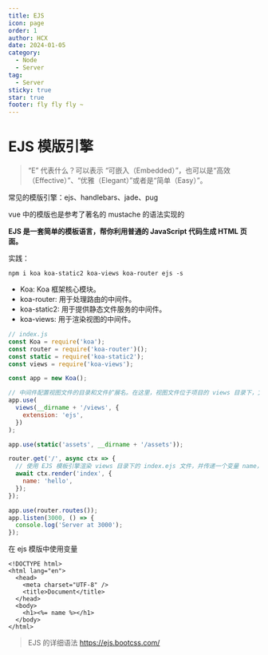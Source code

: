 ```yaml
---
title: EJS
icon: page
order: 1
author: HCX
date: 2024-01-05
category:
  - Node
  - Server
tag:
  - Server
sticky: true
star: true
footer: fly fly fly ~
---
```


# EJS 模版引擎

> “E” 代表什么？可以表示 “可嵌入（Embedded）”，也可以是“高效（Effective）”、“优雅（Elegant）”或者是“简单（Easy）”。

常见的模版引擎：ejs、handlebars、jade、pug

vue 中的模版也是参考了著名的 mustache 的语法实现的

**EJS 是一套简单的模板语言，帮你利用普通的 JavaScript 代码生成 HTML 页面。**

实践：

`npm i koa koa-static2 koa-views koa-router ejs -s`

- Koa: Koa 框架核心模块。
- koa-router: 用于处理路由的中间件。
- koa-static2: 用于提供静态文件服务的中间件。
- koa-views: 用于渲染视图的中间件。

```js
// index.js
const Koa = require('koa');
const router = require('koa-router')();
const static = require('koa-static2');
const views = require('koa-views');

const app = new Koa();

// 中间件配置视图文件的目录和文件扩展名。在这里，视图文件位于项目的 views 目录下，文件扩展名是 .ejs。
app.use(
  views(__dirname + '/views', {
    extension: 'ejs',
  })
);

app.use(static('assets', __dirname + '/assets'));

router.get('/', async ctx => {
  // 使用 EJS 模板引擎渲染 views 目录下的 index.ejs 文件，并传递一个变量 name，其值为 hello。
  await ctx.render('index', {
    name: 'hello',
  });
});

app.use(router.routes());
app.listen(3000, () => {
  console.log('Server at 3000');
});
```

在 ejs 模版中使用变量

```ejs
<!DOCTYPE html>
<html lang="en">
  <head>
    <meta charset="UTF-8" />
    <title>Document</title>
  </head>
  <body>
    <h1><%= name %></h1>
  </body>
</html>
```

> EJS 的详细语法 https://ejs.bootcss.com/
